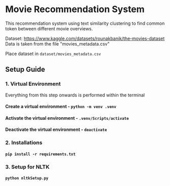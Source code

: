 # Movie Recommendation System

This recommendation system using text similarity clustering to find common token between different movie overviews.

Dataset: https://www.kaggle.com/datasets/rounakbanik/the-movies-dataset
Data is taken from the file "movies_metadata.csv"

Place dataset in `dataset/movies_metadata.csv`

## Setup Guide

### 1. Virtual Environment

Everything from this step onwards is performed within the terminal

#### Create a virtual environment - `python -m venv .venv`
#### Activate the virtual environment - `.venv/Scripts/activate`
#### Deactivate the virtual environment - `deactivate`

### 2. Installations
#### `pip install -r requirements.txt`

### 3. Setup for NLTK
#### `python nltkSetup.py`
